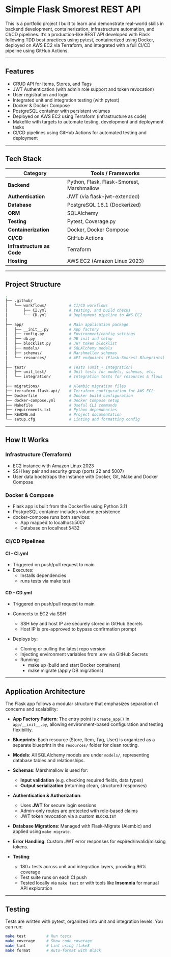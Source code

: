 # Simple Flask Smorest REST API

This is a portfolio project I built to learn and demonstrate real-world skills in backend development, containerization, infrastructure automation, and CI/CD pipelines. It’s a production-like REST API developed with Flask following TDD best practices using pytest, containerized using Docker, deployed on AWS EC2 via Terraform, and integrated with a full CI/CD pipeline using GitHub Actions.

---
## Features
- CRUD API for Items, Stores, and Tags
- JWT Authentication (with admin role support and token revocation)
- User registration and login
- Integrated unit and integration testing (with pytest)
- Docker & Docker Compose
- PostgreSQL container with persistent volumes
- Deployed on AWS EC2 using Terraform (infrastructure as code)
- Makefile with targets to automate testing, development and deployment tasks
- CI/CD pipelines using GitHub Actions for automated testing and deployment

---

## Tech Stack

| **Category**               | **Tools / Frameworks**                    |
| -------------------------- | ----------------------------------------- |
| **Backend**                | Python, Flask, Flask-Smorest, Marshmallow |
| **Authentication**         | JWT (via flask-jwt-extended)              |
| **Database**               | PostgreSQL 16.1 (Dockerized)              |
| **ORM**                    | SQLAlchemy                                |
| **Testing**                | Pytest, Coverage.py                       |
| **Containerization**       | Docker, Docker Compose                    |
| **CI/CD**                  | GitHub Actions                            |
| **Infrastructure as Code** | Terraform                                 |
| **Hosting**                | AWS EC2 (Amazon Linux 2023)               |

---

## Project Structure

```bash
.
├── .github/
│   └── workflows/          # CI/CD workflows
│       ├── CI.yml          # testing, and build checks
│       └── CD.yml          # Deployment pipeline to AWS EC2
│
├── app/                    # Main application package
│   ├── __init__.py         # App factory
│   ├── config.py           # Environment/config settings
│   ├── db.py               # DB init and setup
│   ├── blocklist.py        # JWT token blocklist
│   ├── models/             # SQLAlchemy models
│   ├── schemas/            # Marshmallow schemas
│   └── resources/          # API endpoints (Flask-Smorest Blueprints)
│
├── test/                   # Tests (unit + integration)
│   ├── unit_test/          # Unit tests for models, schemas, etc.
│   └── integration/        # Integration tests for resources & flows
│
├── migrations/             # Alembic migration files
├── terraform-flask-api/    # Terraform configuration for AWS EC2
├── Dockerfile              # Docker build configuration
├── docker-compose.yml      # Docker Compose setup
├── Makefile                # Useful CLI commands
├── requirements.txt        # Python dependencies
├── README.md               # Project documentation
└── setup.cfg               # Linting and formatting config

```

---

## How It Works

### Infrastructure (Terraform)

- EC2 instance with Amazon Linux 2023
- SSH key pair and security group (ports 22 and 5007)
- User data bootstraps the instance with Docker, Git, Make and Docker Compose

### Docker & Compose

- Flask app is built from the Dockerfile using Python 3.11
- PostgreSQL container includes volume persistence
- docker-compose runs both services:
    - App mapped to localhost:5007
    - Database on localhost:5432

### CI/CD Pipelines

#### CI - CI.yml
- Triggered on push/pull request to main
- Executes:
    - Installs dependencies
    - runs tests via make test

#### CD - CD.yml

- Triggered on push/pull request to main

- Connects to EC2 via SSH
    - SSH key and host IP are securely stored in GitHub Secrets
    - Host IP is pre-approved to bypass confirmation prompt

- Deploys by:
    - Cloning or pulling the latest repo version
    - Injecting environment variables from .env via GitHub Secrets
    - Running:
        - make up (build and start Docker containers)
        - make migrate (apply DB migrations)

---

##  Application Architecture

The Flask app follows a modular structure that emphasizes separation of concerns and scalability:

* **App Factory Pattern**: The entry point is `create_app()` in `app/__init__.py`, allowing environment-based configuration and testing flexibility.
* **Blueprints**: Each resource (Store, Item, Tag, User) is organized as a separate blueprint in the `resources/` folder for clean routing.
* **Models**: All SQLAlchemy models are under `models/`, representing database tables and relationships.
* **Schemas**: Marshmallow is used for:

  * **Input validation** (e.g. checking required fields, data types)
  * **Output serialization** (returning clean, structured responses)
* **Authentication & Authorization**:

  * Uses **JWT** for secure login sessions
  * Admin-only routes are protected with role-based claims
  * JWT token revocation via a custom `BLOCKLIST`
* **Database Migrations**: Managed with Flask-Migrate (Alembic) and applied using `make migrate`.
* **Error Handling**: Custom JWT error responses for expired/invalid/missing tokens.
* **Testing**:

  * 180+ tests across unit and integration layers, providing 96% coverage
  * Test suite runs on each CI push
  * Tested locally via `make test` or with tools like **Insomnia** for manual API exploration

---

## Testing
Tests are written with pytest, organized into unit and integration levels. You can run:
```bash
make test         # Run tests
make coverage     # Show code coverage
make lint         # Lint using flake8
make format       # Auto-format with Black
```



<!-- ---
- future develpment: refresh jwt tokens
- furture develpment: consider proper blocklist
# Config todos/considerations
- allow instance folder overrides for pre-dveloper settings ()
- e.g: app = Flask(__name__, instance_relative_configs=True)
- review defaults and add env vairables validations
# First-time setup
cp .env.example .env      # → edit .env with real values

python -m venv venv

source venv/bin/activate

pip install -r requirements.txt
flask run
- test flow
- modesl: unit tests: integration tests
- schema: units tests: integration tests
- services:

![CI](https://github.com/MosElAgab/simple-flask-smorest-rest-api/actions/workflows/ci.yml/badge.svg)

![CI](https://github.com/MosElAgab/simple-flask-smorest-rest-api/.github/workflows/CI.yml/badge.svg) -->
